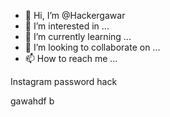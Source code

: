 - 👋 Hi, I’m @Hackergawar
- 👀 I’m interested in ...
- 🌱 I’m currently learning ...
- 💞️ I’m looking to collaborate on ...
- 📫 How to reach me ...

<!---
Hackergawar/Hackergawar is a ✨ special ✨ repository because its `README.md` (this file) appears on your GitHub profile.
You can click the Preview link to take a look at your changes.
--->Instagram password hack
gawahdf b

